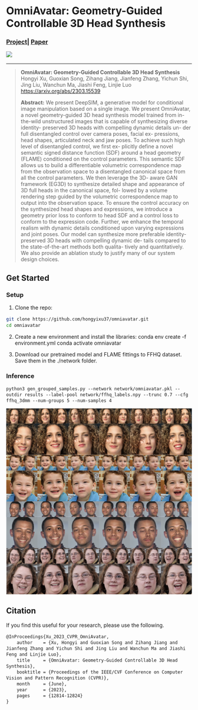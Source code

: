# OmniAvatar: Geometry-Guided Controllable 3D Head Synthesis
### [Project](https://hongyixu37.github.io/omniavatar/)| [Paper](https://arxiv.org/abs/2303.15539) <br>

![](imgs/intro.gif)

___

> **OmniAvatar: Geometry-Guided Controllable 3D Head Synthesis**<br>
> Hongyi Xu, Guoxian Song, Zihang Jiang, Jianfeng Zhang, Yichun Shi, Jing Liu, Wanchun Ma, Jiashi Feng, Linjie Luo<br>
> https://arxiv.org/abs/2303.15539 <br>
>
>**Abstract:** We present DeepSIM, a generative model for conditional image manipulation based on a single image.
We present OmniAvatar, a novel geometry-guided 3D head synthesis model trained from in-the-wild unstructured images that is capable of synthesizing diverse identity- preserved 3D heads with compelling dynamic details un- der full disentangled control over camera poses, facial ex- pressions, head shapes, articulated neck and jaw poses. To achieve such high level of disentangled control, we first ex- plicitly define a novel semantic signed distance function (SDF) around a head geometry (FLAME) conditioned on the control parameters. This semantic SDF allows us to build a differentiable volumetric correspondence map from the observation space to a disentangled canonical space from all the control parameters. We then leverage the 3D- aware GAN framework (EG3D) to synthesize detailed shape and appearance of 3D full heads in the canonical space, fol- lowed by a volume rendering step guided by the volumetric correspondence map to output into the observation space. To ensure the control accuracy on the synthesized head shapes and expressions, we introduce a geometry prior loss to conform to head SDF and a control loss to conform to the expression code. Further, we enhance the temporal realism with dynamic details conditioned upon varying expressions and joint poses. Our model can synthesize more preferable identity-preserved 3D heads with compelling dynamic de- tails compared to the state-of-the-art methods both qualita- tively and quantitatively. We also provide an ablation study to justify many of our system design choices.

## Get Started
### Setup 
1.  Clone the repo:
```bash
git clone https://github.com/hongyixu37/omniavatar.git
cd omniavatar
```
2. Create a new environment and install the libraries:
conda env create -f environment.yml
conda activate omniavatar

3. Download our pretrained model and FLAME fittings to FFHQ dataset. Save them in the ./network folder.
### Inference
```
python3 gen_grouped_samples.py --network network/omniavatar.pkl --outdir results --label-pool network/ffhq_labels.npy --trunc 0.7 --cfg ffhq_3dmm --num-groups 5 --num-samples 4
```
![](imgs/samples.png)

## Citation
If you find this useful for your research, please use the following.

```
@InProceedings{Xu_2023_CVPR_OmniAvatar,
    author    = {Xu, Hongyi and Guoxian Song and Zihang Jiang and Jianfeng Zhang and Yichun Shi and Jing Liu and Wanchun Ma and Jiashi Feng and Linjie Luo},
    title     = {OmniAvatar: Geometry-Guided Controllable 3D Head Synthesis},
    booktitle = {Proceedings of the IEEE/CVF Conference on Computer Vision and Pattern Recognition (CVPR)},
    month     = {June},
    year      = {2023},
    pages     = {12814-12824}
}
```
